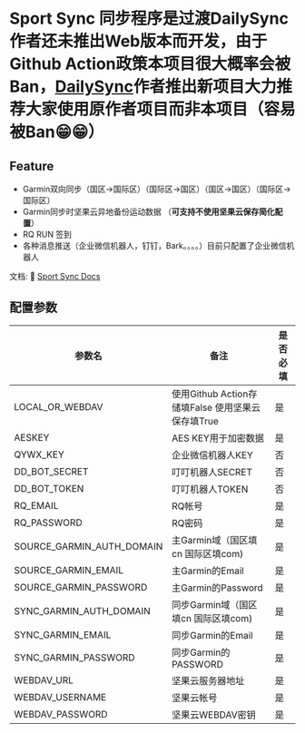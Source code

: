 # Sport Sync 同步程序是过渡DailySync 作者还未推出Web版本而开发，由于Github Action政策本项目很大概率会被Ban，[DailySync](https://github.com/gooin)作者推出新项目大力推荐大家使用原作者项目而非本项目（容易被Ban😁😁）

## Feature
- Garmin双向同步（国区->国际区）（国际区->国区）（国区->国区）（国际区->国际区）
- Garmin同步时坚果云异地备份运动数据 （**可支持不使用坚果云保存简化配置**）
- RQ RUN 签到
- 各种消息推送（企业微信机器人，钉钉，Bark。。。。）目前只配置了企业微信机器人


文档: 📖 [Sport Sync Docs](https://blog.999973.xyz/1430702270/)
## 配置参数
|  参数名   | 备注  |是否必填|
|  ----  | ----  |----  |
| LOCAL_OR_WEBDAV  | 使用Github Action存储填False 使用坚果云保存填True | 是|
| AESKEY  | AES KEY用于加密数据 | 是|
| QYWX_KEY  | 企业微信机器人KEY | 否|
| DD_BOT_SECRET  | 叮叮机器人SECRET | 否|
| DD_BOT_TOKEN  | 叮叮机器人TOKEN | 否|
| RQ_EMAIL  | RQ帐号 | 是|
| RQ_PASSWORD  | RQ密码 | 是|
| SOURCE_GARMIN_AUTH_DOMAIN  | 主Garmin域（国区填cn 国际区填com) | 是|
| SOURCE_GARMIN_EMAIL  | 主Garmin的Email | 是|
| SOURCE_GARMIN_PASSWORD  | 主Garmin的Password | 是|
| SYNC_GARMIN_AUTH_DOMAIN  | 同步Garmin域（国区填cn 国际区填com) | 是|
| SYNC_GARMIN_EMAIL  | 同步Garmin的Email | 是|
| SYNC_GARMIN_PASSWORD  | 同步Garmin的PASSWORD  | 是|
| WEBDAV_URL  | 坚果云服务器地址 | 是|
| WEBDAV_USERNAME  | 坚果云帐号 | 是|
| WEBDAV_PASSWORD  | 坚果云WEBDAV密钥 | 是|




